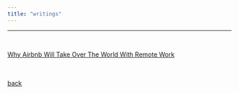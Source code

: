 ```yaml
---
title: "writings"
---
```


---

<br>
<p style="width: 175%">
<a class="link" href="/why-airbnb-will-take-over-the-world-with-remote-work/">Why Airbnb Will Take Over The World With Remote Work</a>
</p>
<br/><br/>
<a class="link" href="/">back</a>
